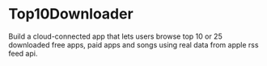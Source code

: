 # Top10Downloader
 Build a cloud-connected app that lets users browse top 10 or 25 downloaded free apps, paid apps and songs using real data from apple rss feed api.
